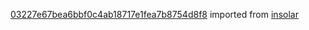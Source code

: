 [03227e67bea6bbf0c4ab18717e1fea7b8754d8f8](https://github.com/insolar/insolar/commit/03227e67bea6bbf0c4ab18717e1fea7b8754d8f8) imported from [insolar](https://github.com/insolar/insolar)
